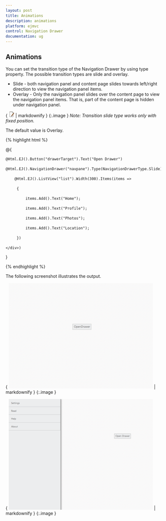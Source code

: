 ```yaml
---
layout: post
title: Animations
description: animations
platform: ejmvc
control: Navigation Drawer
documentation: ug
---
```


## Animations

You can set the transition type of the Navigation Drawer by using type property. The possible transition types are slide and overlay.

* Slide - both navigation panel and content page slides towards left/right direction to view the navigation panel items.
* Overlay - Only the navigation panel slides over the content page to view the navigation panel items. That is, part of the content page is hidden under navigation panel.

{ ![C:/Users/ApoorvahR/Desktop/Note.png](Animations_images/Animations_img1.png) | markdownify }
{:.image }
_Note:_ _Transition slide type works only with fixed position._

The default value is Overlay.



{% highlight html %}

@{

    @Html.EJ().Button("drawerTarget").Text("Open Drawer")

    @Html.EJ().NavigationDrawer("navpane").Type(NavigationDrawerType.Slide).TargetId("drawerTarget").Position(NavigationDrawerPosition.Fixed).ContentTemplate(@<div>

        @Html.EJ().ListView("list").Width(300).Items(items =>

         {

             items.Add().Text("Home");

             items.Add().Text("Profile");

             items.Add().Text("Photos");

             items.Add().Text("Location");

         })

    </div>)

}

<style>

    #drawerTarget {

        top: 200px;

        left: 600px;

        position: absolute;

    }

</style>

<script>

    $("#drawerTarget").click(function () {

        $("#navpane").ejNavigationDrawer("open");

    });

</script>    



{% endhighlight %}



The following screenshot illustrates the output.

{ ![](Animations_images/Animations_img2.png) | markdownify }
{:.image }




{ ![](Animations_images/Animations_img3.png) | markdownify }
{:.image }



